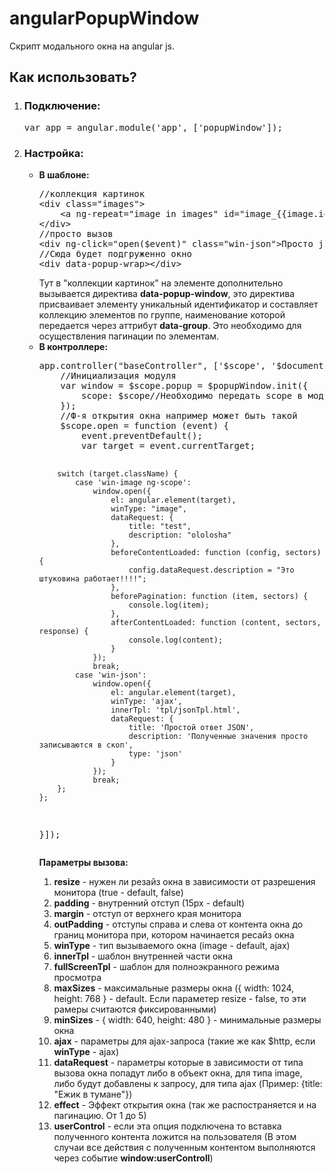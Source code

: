 angularPopupWindow
==================

Скрипт модального окна на angular js.

<h2>Как использовать?</h2>

<ol>
    <li>
        <h3>Подключение:</h3>
        <pre>var app = angular.module('app', ['popupWindow']);</pre>
    </li>
    <li>
        <h3>Настройка:</h3>
        <ul>
            <li>
                <b>В шаблоне:</b>
<pre>
//коллекция картинок
&lt;div class="images"&gt;
    &lt;a ng-repeat="image in images" id="image_{{image.id}}" data-popup-window href="{{image.src}}" ng-click="open($event)" data-group="first" class="win-image"&gt;&lt;img class="like" width="100" src="{{image.src}}" alt="" /&gt;&lt;/a&gt;
&lt;/div&gt;
//просто вызов
&lt;div ng-click="open($event)" class="win-json"&gt;Просто json без картинки&lt;/div&gt;
//Сюда будет подгруженно окно
&lt;div data-popup-wrap>&lt;/div&gt;
</pre>
Тут в "коллекции картинок" на элементе дополнительно вызывается директива <b>data-popup-window</b>, это директива присваивает элементу уникальный идентификатор и составляет коллекцию элементов по группе, наименование которой передается 
через аттрибут <b>data-group</b>. Это необходимо для осуществления пагинации по элементам.
            </li>
            <li>
                <b>В контроллере:</b>
                <pre>
app.controller("baseController", ['$scope', '$document', '$popupWindow', function ($scope, $document, $popupWindow) {
    //Инициализация модуля
    var window = $scope.popup = $popupWindow.init({
        scope: $scope//Необходимо передать scope в модуль
    });
    //Ф-я открытия окна например может быть такой
    $scope.open = function (event) {
        event.preventDefault();
        var target = event.currentTarget;
        
        switch (target.className) {
            case 'win-image ng-scope':
                window.open({
                    el: angular.element(target),
                    winType: "image",
                    dataRequest: {
                        title: "test",
                        description: "ololosha"
                    },
                    beforeContentLoaded: function (config, sectors) {
                        config.dataRequest.description = "Это штуковина работает!!!!";
                    },
                    beforePagination: function (item, sectors) {
                        console.log(item);
                    },
                    afterContentLoaded: function (content, sectors, response) {
                        console.log(content);
                    }
                });
                break;
            case 'win-json':
                window.open({
                    el: angular.element(target),
                    winType: 'ajax',
                    innerTpl: 'tpl/jsonTpl.html',
                    dataRequest: {
                        title: 'Простой ответ JSON',
                        description: 'Полученные значения просто записываются в скоп',
                        type: 'json'
                    }
                });
                break;
        };
    };
}]);
</pre>
<b>Параметры вызова:</b>
<ol>
    <li><b>resize</b> - нужен ли резайз окна в зависимости от разрешения монитора (true - default, false)</li>
    <li><b>padding</b> - внутренний отступ (15px - default)</li>
    <li><b>margin</b> - отступ от верхнего края монитора</li>
    <li><b>outPadding</b> - отступы справа и слева от контента окна до границ монитора при, котором начинается ресайз окна</li>
    <li><b>winType</b> - тип вызываемого окна (image - default, ajax)</li>
    <li><b>innerTpl</b> - шаблон внутренней части окна</li>
    <li><b>fullScreenTpl</b> - шаблон для полноэкранного режима просмотра</li>
    <li><b>maxSizes</b> - максимальные размеры окна ({
                    width: 1024,
                    height: 768
                } - default. Если параметер resize - false, то эти рамеры считаются фиксированными)</li>
    <li><b>minSizes</b> - {
                    width: 640,
                    height: 480
                } - минимальные размеры окна</li>
    <li><b>ajax</b> - параметры для ajax-запроса (такие же как $http, если <b>winType</b> - ajax)</li>
    <li><b>dataRequest</b> - параметры которые в зависимости от типа вызова окна попадут либо в объект окна, для типа image, либо будут добавлены к запросу, для типа ajax (Пример: {title: "Ежик в тумане"})</li>
    <li><b>effect</b> - Эффект открытия окна (так же распостраняется и на пагинацию. От 1 до 5)</li>
    <li><b>userControl</b> - если эта опция подключена то вставка полученного контента ложится на пользователя (В этом случаи все действия с полученным контентом выполняются через событие <b>window:userControll</b>)</li>
</ol>
    </li>
</ol>
